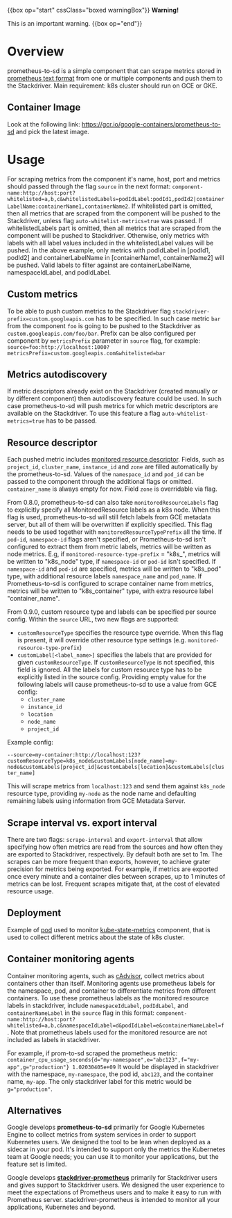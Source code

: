 {{box op="start" cssClass="boxed warningBox"}}
**Warning!**

This is an important warning.
{{box op="end"}}

# Overview
prometheus-to-sd is a simple component that can scrape metrics stored in
[prometheus text format](https://prometheus.io/docs/instrumenting/exposition_formats/)
from one or multiple components and push them to the Stackdriver. Main requirement:
k8s cluster should run on GCE or GKE.

## Container Image

Look at the following link: https://gcr.io/google-containers/prometheus-to-sd and pick the latest image.

# Usage

For scraping metrics from the component it's name, host, port and metrics should passed
through the flag `source` in the next format:
`component-name:http://host:port?whitelisted=a,b,c&whitelistedLabels=podIdLabel:podId1,podId2|containerLabelName:containerName1,containerName2`.
If whitelisted part is omitted, then all metrics that are scraped from the component will be pushed
to the Stackdriver, unless flag `auto-whitelist-metrics=true` was passed. If whitelistedLabels part is omitted,
then all metrics that are scraped from the component will be pushed to Stackdriver.
Otherwise, only metrics with labels with all label values included in the whitelistedLabel values will be pushed.
In the above example, only metrics with podIdLabel in [podId1, podId2] and containerLabelName in [containerName1, containerName2] will be pushed.
Valid labels to filter against are containerLabelName, namespaceIdLabel, and podIdLabel.

## Custom metrics

To be able to push custom metrics to the Stackdriver flag `stackdriver-prefix=custom.googleapis.com`
has to be specified. In such case metric `bar` from the component
`foo` is going to be pushed to the Stackdriver as `custom.googleapis.com/foo/bar`. Prefix can be
also configured per component by `metricsPrefix` parameter in `source` flag, for example: 
`source=foo:http://localhost:1000?metricsPrefix=custom.googleapis.com&whitelisted=bar`

## Metrics autodiscovery

If metric descriptors already exist on the Stackdriver (created manually or by different component)
then autodiscovery feature could be used. In such case prometheus-to-sd will push metrics for
which metric descriptors are available on the Stackdriver. To use this feature a flag
`auto-whitelist-metrics=true` has to be passed.

## Resource descriptor

Each pushed metric includes [monitored resource
descriptor](https://cloud.google.com/logging/docs/api/v2/resource-list#resource-types). Fields, such as
`project_id`, `cluster_name`, `instance_id` and `zone` are filled automatically by
the prometheus-to-sd. Values of the `namespace_id` and `pod_id` can be passed to
the component through the additional flags or omitted. `container_name` is
always empty for now. Field `zone` is overridable via flag.

From 0.8.0, prometheus-to-sd can also take `monitoredResourceLabels` flag to explicitly specify all MonitoredResource labels as a k8s node.
When this flag is used, prometheus-to-sd will still fetch labels from GCE metadata server, but all of them will be overwritten if explicitly specified.
This flag needs to be used together with `monitoredResourceTypePrefix` all the time.
If `pod-id`, `namespace-id` flags aren't specified, or Prometheus-to-sd isn't configured to extract them from metric labels, metrics will be written as node metrics.
E.g, if `monitored-resource-type-prefix` = "k8s_", metrics will be written to "k8s_node" type, if `namespace-id` or `pod-id` isn't specified.
If `namespace-id` and `pod-id` are specified, metrics will be written to "k8s_pod" type, with additional resource labels `namespace_name` and `pod_name`.
If Prometheus-to-sd is configured to scrape container name from metrics, metrics will be written to "k8s_container" type, with extra resource label "container_name".

From 0.9.0, custom resource type and labels can be specified per source config.
Within the `source` URL, two new flags are supported:
- `customResourceType` specifies the resource type override. When this flag is
  present, it will override other resource type settings (e.g.
  `monitored-resource-type-prefix`)
- `customLabel[<label_name>]` specifies the labels that are provided for given
  `customResourceType`. If `customResourceType` is not specified, this field is
  ignored. All the labels for custom resource type has to be explicitly listed
  in the source config. Providing empty value for the following labels will
  cause prometheus-to-sd to use a value from GCE config:
  - `cluster_name`
  - `instance_id`
  - `location`
  - `node_name`
  - `project_id`

Example config:

`--source=my-container:http://localhost:123?customResourceType=k8s_node&customLabels[node_name]=my-node&customLabels[project_id]&customLabels[location]&customLabels[cluster_name]`

This will scrape metrics from `localhost:123` and send them against `k8s_node`
resource type, providing `my-node` as the node name and defaulting remaining
labels using information from GCE Metadata Server.

## Scrape interval vs. export interval

There are two flags: `scrape-interval` and `export-interval` that allow
specifying how often metrics are read from the sources and how often they are
exported to Stackdriver, respectively. By default both are set to 1m. The
scrapes can be more frequent than exports, however, to achieve grater precision
for metrics being exported. For example, if metrics are exported once every
minute and a container dies between scrapes, up to 1 minutes of metrics can be
lost. Frequent scrapes mitigate that, at the cost of elevated resource usage.

## Deployment

Example of [pod](https://github.com/GoogleCloudPlatform/k8s-stackdriver/blob/master/prometheus-to-sd/kubernetes/prometheus-to-sd-kube-state-metrics.yaml)
used to monitor
[kube-state-metrics](https://github.com/kubernetes/kube-state-metrics) component, that is used to collect
different metrics about the state of k8s cluster.

## Container monitoring agents

Container monitoring agents, such as [cAdvisor](https://github.com/google/cadvisor#cadvisor), 
collect metrics about containers other than itself.  Monitoring agents use prometheus
labels for the namespace, pod, and container to differentiate metrics from different
containers.  To use these prometheus labels as the monitored resource labels in
stackdriver, include `namespaceIdLabel`, `podIdLabel`, and `containerNameLabel` in the 
`source` flag in this format: 
`component-name:http://host:port?whitelisted=a,b,c&namespaceIdLabel=d&podIdLabel=e&containerNameLabel=f`.
Note that prometheus labels used for the monitored resource are not included as labels in stackdriver.

For example, if prom-to-sd scraped the prometheus metric: 
`container_cpu_usage_seconds{d="my-namespace",e="abc123",f="my-app",g="production"} 1.02030405e+09`
It would be displayed in stackdriver with the namespace, `my-namespace`, the pod id, `abc123`, and the container name, `my-app`.  The only stackdriver label for this metric would be `g="production"`.

## Alternatives

Google develops **prometheus-to-sd** primarily for Google Kubernetes Engine to collect metrics from system services in order to support Kubernetes users. We designed the tool to be lean when deployed as a sidecar in your pod. It's intended to support only the metrics the Kubernetes team at Google needs; you can use it to monitor your applications, but the feature set is limited.

Google develops [**stackdriver-prometheus**](https://github.com/Stackdriver/stackdriver-prometheus) primarily for Stackdriver users and gives support to Stackdriver users. We designed the user experience to meet the expectations of Prometheus users and to make it easy to run with Prometheus server. stackdriver-prometheus is intended to monitor all your applications, Kubernetes and beyond.
